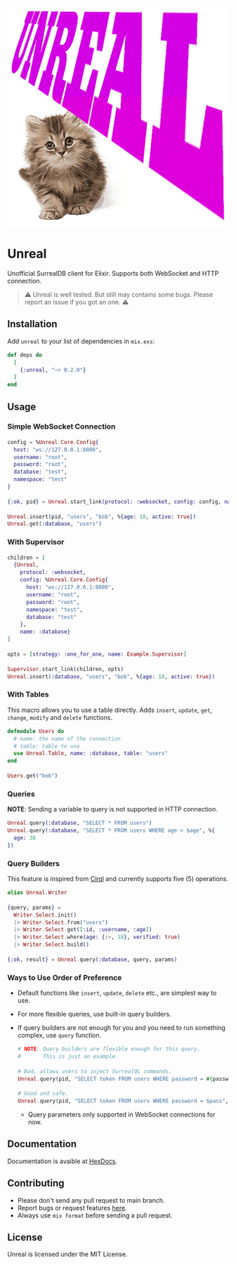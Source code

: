 ![](./assets/unreal.png)

# Unreal

Unofficial SurrealDB client for Elixir. Supports both WebSocket and HTTP connection.

> ⚠️ Unreal is well tested. But still may contains some bugs. Please report an issue if you got an one. ⚠️

## Installation

Add `unreal` to your list of dependencies in `mix.exs`:

```elixir
def deps do
  [
    {:unreal, "~> 0.2.0"}
  ]
end
```

## Usage

### Simple WebSocket Connection

```elixir
config = %Unreal.Core.Config{
  host: "ws://127.0.0.1:8000",
  username: "root",
  password: "root",
  database: "test",
  namespace: "test"
}

{:ok, pid} = Unreal.start_link(protocol: :websocket, config: config, name: :database)

Unreal.insert(pid, "users", "bob", %{age: 18, active: true})
Unreal.get(:database, "users")
```

### With Supervisor

```elixir
children = [
  {Unreal,
    protocol: :websocket,
    config: %Unreal.Core.Config{
      host: "ws://127.0.0.1:8000",
      username: "root",
      password: "root",
      namespace: "test",
      database: "test"
    },
    name: :database}
]

opts = [strategy: :one_for_one, name: Example.Supervisor]

Supervisor.start_link(children, opts)
Unreal.insert(:database, "users", "bob", %{age: 18, active: true})
```

### With Tables

This macro allows you to use a table directly. Adds `insert`, `update`, `get`, `change`, `modify` and `delete` functions.

```elixir
defmodule Users do
  # name: the name of the connection
  # table: table to use
  use Unreal.Table, name: :database, table: "users"
end

Users.get("bob")
```

### Queries

**NOTE**: Sending a variable to query is not supported in HTTP connection.

```elixir
Unreal.query(:database, "SELECT * FROM users")
Unreal.query(:database, "SELECT * FROM users WHERE age > $age", %{
  age: 30
})
```

### Query Builders

This feature is inspired from [Cirql](https://github.com/StarlaneStudios/cirql) and currently supports five (5) operations.

```elixir
alias Unreal.Writer

{query, params} =
  Writer.Select.init()
  |> Writer.Select.from("users")
  |> Writer.Select.get([:id, :username, :age])
  |> Writer.Select.where(age: {:>, 18}, verified: true)
  |> Writer.Select.build()

{:ok, result} = Unreal.query(:database, query, params)
```

### Ways to Use Order of Preference

- Default functions like `insert`, `update`, `delete` etc., are simplest way to use.
- For more flexible queries, use built-in query builders.
- If query builders are not enough for you and you need to run something complex, use `query` function.

  ```elixir
  # NOTE: Query builders are flexible enough for this query.
  #       This is just an example.

  # Bad, allows users to inject SurrealQL commands.
  Unreal.query(pid, "SELECT token FROM users WHERE password = #{password}")

  # Good and safe.
  Unreal.query(pid, "SELECT token FROM users WHERE password = $pass", %{pass: password})
  ```

  - Query parameters only supported in WebSocket connections for now.

## Documentation

Documentation is avaible at [HexDocs](https://hexdocs.pm/unreal).

## Contributing

- Please don't send any pull request to main branch.
- Report bugs or request features [here](https://github.com/cart96/unreal/issues).
- Always use `mix format` before sending a pull request.

## License

Unreal is licensed under the MIT License.
